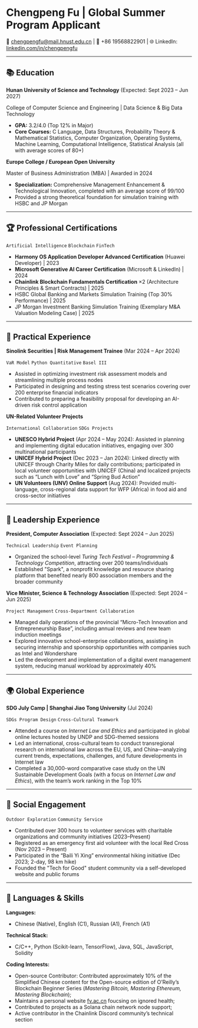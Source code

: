 # Chengpeng Fu | Global Summer Program Applicant

📧 [chengpengfu@mail.hnust.edu.cn](mailto:chengpengfu@mail.hnust.edu.cn) | 📱 +86 19568822901 | 🌐 LinkedIn: [linkedin.com/in/chengpengfu](linkedin.com/in/chengpengfu)

---

## 📚 Education

**Hunan University of Science and Technology** (Expected: Sept 2023 – Jun 2027)

College of Computer Science and Engineering | Data Science & Big Data Technology

- **GPA:** 3.2/4.0 (Top 12% in Major)
- **Core Courses:** C Language, Data Structures, Probability Theory & Mathematical Statistics, Computer Organization, Operating Systems, Machine Learning, Computational Intelligence, Statistical Analysis (all with average scores of 80+)

**Europe College / European Open University**

Master of Business Administration (MBA) | Awarded in 2024

- **Specialization:** Comprehensive Management Enhancement & Technological Innovation, completed with an average score of 99/100
- Provided a strong theoretical foundation for simulation training with HSBC and JP Morgan

---

## 🏆 Professional Certifications

`Artificial Intelligence` `Blockchain` `FinTech`

- **Harmony OS Application Developer Advanced Certification** (Huawei Developer) | 2023
- **Microsoft Generative AI Career Certification** (Microsoft & LinkedIn) | 2024
- **Chainlink Blockchain Fundamentals Certification** ×2 (Architecture Principles & Smart Contracts) | 2025
- HSBC Global Banking and Markets Simulation Training (Top 30% Performance) | 2025
- JP Morgan Investment Banking Simulation Training (Exemplary M&A Valuation Modeling Case) | 2025

---

## 💼 Practical Experience

**Sinolink Securities | Risk Management Trainee** (Mar 2024 – Apr 2024)

`VaR Model` `Python Quantitative` `Basel III`

- Assisted in optimizing investment risk assessment models and streamlining multiple process nodes
- Participated in designing and testing stress test scenarios covering over 200 enterprise financial indicators
- Contributed to preparing a feasibility proposal for developing an AI-driven risk control application

**UN-Related Volunteer Projects**

`International Collaboration` `SDGs Projects`

- **UNESCO Hybrid Project** (Apr 2024 – May 2024): Assisted in planning and implementing digital education initiatives, engaging over 300 multinational participants
- **UNICEF Hybrid Project** (Dec 2023 – Jan 2024): Linked directly with UNICEF through Charity Miles for daily contributions; participated in local volunteer opportunities with UNICEF (China) and localized projects such as “Lunch with Love” and “Spring Bud Action”
- **UN Volunteers (UNV) Online Support** (Aug 2024): Provided multi-language, cross-regional data support for WFP (Africa) in food aid and cross-sector initiatives

---

## 🚀 Leadership Experience

**President, Computer Association** (Expected: Sept 2024 – Jun 2025)

`Technical Leadership` `Event Planning`

- Organized the school-level *Turing Tech Festival – Programming & Technology Competition*, attracting over 200 teams/individuals
- Established "Spark", a nonprofit knowledge and resource sharing platform that benefited nearly 800 association members and the broader community

**Vice Minister, Science & Technology Association** (Expected: Sept 2024 – Jun 2025)

`Project Management` `Cross-Department Collaboration`

- Managed daily operations of the provincial “Micro-Tech Innovation and Entrepreneurship Base”, including annual reviews and new team induction meetings
- Explored innovative school-enterprise collaborations, assisting in securing internship and sponsorship opportunities with companies such as Intel and Wondershare
- Led the development and implementation of a digital event management system, reducing manual workload by approximately 40%

---

## 🌍 Global Experience

**SDG July Camp | Shanghai Jiao Tong University** (Jul 2024)

`SDGs Program Design` `Cross-Cultural Teamwork`

- Attended a course on *Internet Law and Ethics* and participated in global online lectures hosted by UNDP and SDG-themed sessions
- Led an international, cross-cultural team to conduct transregional research on international law across the EU, US, and China—analyzing current trends, expectations, challenges, and future developments in Internet law
- Completed a 30,000-word comparative case study on the UN Sustainable Development Goals (with a focus on *Internet Law and Ethics*), with the team’s work ranking in the Top 10%

---

## 🌱 Social Engagement

`Outdoor Exploration` `Community Service`

- Contributed over 300 hours to volunteer services with charitable organizations and community initiatives (2023–Present)
- Registered as an emergency first aid volunteer with the local Red Cross (Nov 2023 – Present)
- Participated in the “Baili Yi Xing” environmental hiking initiative (Dec 2023; 2-day, 98 km hike)
- Founded the "Tech for Good" student community via a self-developed website and public forums

---

## 💬 Languages & Skills

**Languages:**

- Chinese (Native), English (C1), Russian (A1), French (A1)

**Technical Stack:**

- C/C++, Python (Scikit-learn, TensorFlow), Java, SQL, JavaScript, Solidity

**Coding Interests:**

- Open-source Contributor: Contributed approximately 10% of the Simplified Chinese content for the Open-source edition of O’Reilly’s Blockchain Beginner Series (*Mastering Bitcoin, Mastering Ethereum, Mastering Blockchain*);
- Maintains a personal website [fv.ac.cn](http://fv.ac.cn/) foucsing on ignored health;
- Contributed to projects as a Solana chain network node support;
- Active contributor in the Chainlink Discord community’s technical section